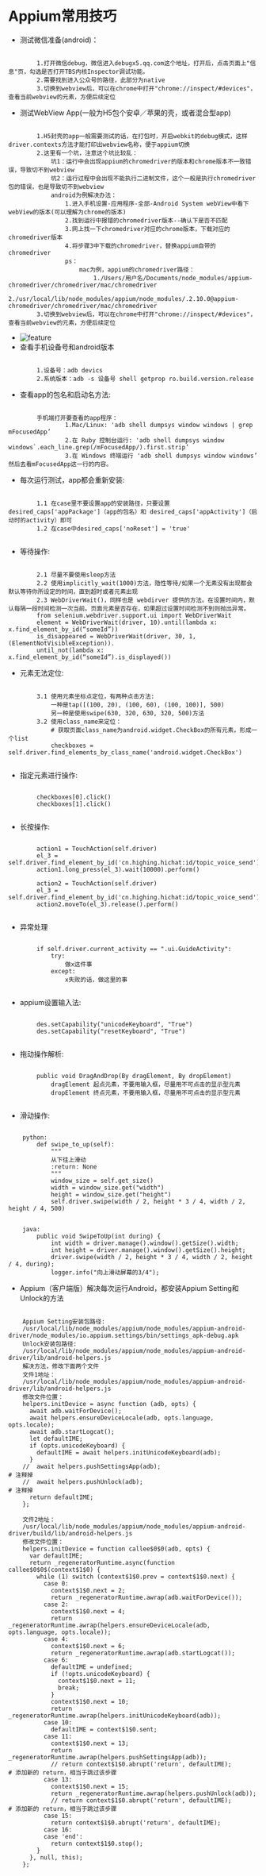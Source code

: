 # Appium常用技巧
* 测试微信准备(android)：
<pre><code>
        1.打开微信debug，微信进入debugx5.qq.com这个地址，打开后，点击页面上"信息"页，勾选是否打开TBS内核Inspector调试功能。
        2.需要找到进入公众号的路径，此部分为native
        3.切换到webview后，可以在chrome中打开"chrome://inspect/#devices"，查看当前webview的元素，方便后续定位
</pre></code>
* 测试WebView App(一般为H5包个安卓／苹果的壳，或者混合型app)
<pre><code>
        1.H5封壳的app一般需要测试的话，在打包时，开启webkit的debug模式，这样driver.contexts方法才能打印出webview名称，便于appium切换
        2.这里有一个坑，注意这个坑比较乱：
            坑1：运行中会出现appium的chromedriver的版本和chrome版本不一致错误，导致切不到webview
            坑2：运行过程中会出现不能执行二进制文件，这个一般是执行chromedriver包的错误，也是导致切不到webview
            android为例解决办法：
                1.进入手机设置-应用程序-全部-Android System webView中看下webView的版本(可以理解为chrome的版本)
                2.找到运行中报错的chromedriver版本--确认下是否不匹配
                3.网上找一下chromedriver对应的chrome版本，下载对应的chromedriver版本
                4.将步骤3中下载的chromedriver，替换appium自带的chromedriver
                ps：
                    mac为例，appium的chromedriver路径：
                        1./Users/用户名/Documents/node_modules/appium-chromedriver/chromedriver/mac/chromedriver
                        2./usr/local/lib/node_modules/appium/node_modules/.2.10.0@appium-chromedriver/chromedriver/mac/chromedriver
        3.切换到webview后，可以在chrome中打开"chrome://inspect/#devices"，查看当前webview的元素，方便后续定位
</pre></code>
* ![feature](https://github.com/linlin547/Appium/blob/master/image/chrome-chromedriver.png)
* 查看手机设备号和android版本
<pre><code>
        1.设备号：adb devics
        2.系统版本：adb -s 设备号 shell getprop ro.build.version.release
</pre></code>
* 查看app的包名和启动名方法:
<pre><code>
        手机端打开要查看的app程序：
                1.Mac/Linux: 'adb shell dumpsys window windows | grep mFocusedApp’
                2.在 Ruby 控制台运行: 'adb shell dumpsys window windows`.each_line.grep(/mFocusedApp/).first.strip’
                3.在 Windows 终端运行 'adb shell dumpsys window windows’ 然后去看mFocusedApp这一行的内容。
</pre></code>
* 每次运行测试，app都会重新安装:
<pre><code>
        1.1 在case里不要设置app的安装路径，只要设置desired_caps['appPackage']（app的包名）和 desired_caps['appActivity']（启动时的activity）即可
        1.2 在case中desired_caps['noReset'] = 'true'
    </pre></code>
* 等待操作:
<pre><code>
        2.1 尽量不要使用sleep方法
        2.2 使用implicitly_wait(1000)方法，隐性等待/如果一个无素没有出现都会默认等待你所设定的时间，直到超时或者元素出现
        2.3 WebDriverWait()，同样也是 webdirver 提供的方法。在设置时间内，默认每隔一段时间检测一次当前。页面元素是否存在，如果超过设置时间检测不到则抛出异常。
        from selenium.webdriver.support.ui import WebDriverWait
        element = WebDriverWait(driver, 10).until(lambda x: x.find_element_by_id(“someId”))
        is_disappeared = WebDriverWait(driver, 30, 1, (ElementNotVisibleException)).
        until_not(lambda x: x.find_element_by_id(“someId”).is_displayed())
</pre></code>
* 元素无法定位:
<pre><code>
        3.1 使用元素坐标点定位，有两种点击方法:
            一种是tap([(100, 20), (100, 60), (100, 100)], 500)
            另一种是使用swipe(630, 320, 630, 320, 500)方法
        3.2 使用class_name来定位：
            # 获取页面class_name为android.widget.CheckBox的所有元素，形成一个list
            checkboxes = self.driver.find_elements_by_class_name('android.widget.CheckBox')
   </pre></code>
* 指定元素进行操作:
<pre><code>
        checkboxes[0].click()
        checkboxes[1].click()
        </pre></code>
* 长按操作:
<pre><code>
        action1 = TouchAction(self.driver)
        el_3 = self.driver.find_element_by_id('cn.highing.hichat:id/topic_voice_send')
        action1.long_press(el_3).wait(10000).perform()
        
        action2 = TouchAction(self.driver)
        el_3 = self.driver.find_element_by_id('cn.highing.hichat:id/topic_voice_send')
        action2.moveTo(el_3).release().perform()
        </pre></code>
* 异常处理
<pre><code>
        if self.driver.current_activity == ".ui.GuideActivity":
            try:
                做x这件事
            except:
                x失败的话，做这里的事
                </pre></code>
* appium设置输入法:
<pre><code>
        des.setCapability("unicodeKeyboard", "True")
        des.setCapability("resetKeyboard", "True")
        </pre></code>
* 拖动操作解析:
<pre><code>
        public void DragAndDrop(By dragElement, By dropElement)
            dragElement 起点元素，不要用输入框，尽量用不可点击的显示型元素
            dropElement 终点元素，不要用输入框，尽量用不可点击的显示型元素
            </pre></code>

* 滑动操作:
<pre><code>
    python:
        def swipe_to_up(self):
            """
            从下往上滑动
            :return: None
            """
            window_size = self.get_size()
            width = window_size.get("width")
            height = window_size.get("height")
            self.driver.swipe(width / 2, height * 3 / 4, width / 2, height / 4, 500)
</pre></code>
<pre><code>
    java:
        public void SwipeToUp(int during) {
            int width = driver.manage().window().getSize().width;
            int height = driver.manage().window().getSize().height;
            driver.swipe(width / 2, height * 3 / 4, width / 2, height / 4, during);
            logger.info("向上滑动屏幕的3/4");
</pre></code>
* Appium（客户端版）解决每次运行Android，都安装Appium Setting和Unlock的方法
<pre><code>
    Appium Setting安装包路径:
    /usr/local/lib/node_modules/appium/node_modules/appium-android-driver/node_modules/io.appium.settings/bin/settings_apk-debug.apk
    Unlock安装包路径:
    /usr/local/lib/node_modules/appium/node_modules/appium-android-driver/lib/android-helpers.js
    解决方法，修改下面两个文件
    文件1地址：
    /usr/local/lib/node_modules/appium/node_modules/appium-android-driver/lib/android-helpers.js
    修改文件位置：
    helpers.initDevice = async function (adb, opts) {
      await adb.waitForDevice();
      await helpers.ensureDeviceLocale(adb, opts.language, opts.locale);
      await adb.startLogcat();
      let defaultIME;
      if (opts.unicodeKeyboard) {
        defaultIME = await helpers.initUnicodeKeyboard(adb);
      }
    //  await helpers.pushSettingsApp(adb);                                         # 注释掉
    //  await helpers.pushUnlock(adb);                                              # 注释掉
      return defaultIME;
    };
    
    文件2地址：
    /usr/local/lib/node_modules/appium/node_modules/appium-android-driver/build/lib/android-helpers.js
    修改文件位置：
    helpers.initDevice = function callee$0$0(adb, opts) {
      var defaultIME;
      return _regeneratorRuntime.async(function callee$0$0$(context$1$0) {
        while (1) switch (context$1$0.prev = context$1$0.next) {
          case 0:
            context$1$0.next = 2;
            return _regeneratorRuntime.awrap(adb.waitForDevice());
          case 2:
            context$1$0.next = 4;
            return _regeneratorRuntime.awrap(helpers.ensureDeviceLocale(adb, opts.language, opts.locale));
          case 4:
            context$1$0.next = 6;
            return _regeneratorRuntime.awrap(adb.startLogcat());
          case 6:
            defaultIME = undefined;
            if (!opts.unicodeKeyboard) {
              context$1$0.next = 11;
              break;
            }
            context$1$0.next = 10;
            return _regeneratorRuntime.awrap(helpers.initUnicodeKeyboard(adb));
          case 10:
            defaultIME = context$1$0.sent;
          case 11:
            context$1$0.next = 13;
            return _regeneratorRuntime.awrap(helpers.pushSettingsApp(adb));
            // return context$1$0.abrupt('return', defaultIME);                     # 添加新的 return，相当于跳过该步骤
          case 13:
            context$1$0.next = 15;
            return _regeneratorRuntime.awrap(helpers.pushUnlock(adb));
            // return context$1$0.abrupt('return', defaultIME);                     # 添加新的 return，相当于跳过该步骤
          case 15:
            return context$1$0.abrupt('return', defaultIME);
          case 16:
          case 'end':
            return context$1$0.stop();
        }
      }, null, this);
    };
</pre></code>
